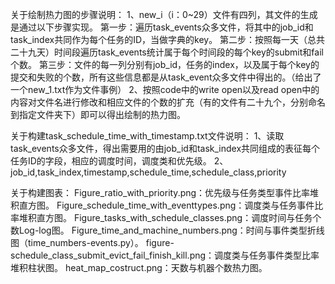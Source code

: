 关于绘制热力图的步骤说明：
1、new_i（i：0~29）文件有四列，其文件的生成是通过以下步骤实现。
第一步：遍历task_events众多文件，将其中的job_id和task_index共同作为每个任务的ID，当做字典的key。
第二步：按照每一天（总共二十九天）时间段遍历task_events统计属于每个时间段的每个key的submit和fail个数。
第三步：文件的每一列分别有job_id，任务的index，以及属于每个key的提交和失败的个数，所有这些信息都是从task_event众多文件中得出的。（给出了一个new_1.txt作为文件事例）
2、按照code中的write open以及read open中的内容对文件名进行修改和相应文件的个数的扩充（有的文件有二十九个，分别命名到指定文件夹下）即可以得出绘制的热力图。

关于构建task_schedule_time_with_timestamp.txt文件说明：
1、读取task_events众多文件，得出需要用的由job_id和task_index共同组成的表征每个任务ID的字段，相应的调度时间，调度类和优先级。
2、job_id,task_index,timestamp,schedule_time,schedule_class,priority

关于构建图表：
Figure_ratio_with_priority.png：优先级与任务类型事件比率堆积直方图。
Figure_schedule_time_with_eventtypes.png：调度类与任务事件比率堆积直方图。
Figure_tasks_with_schedule_classes.png：调度时间与任务个数Log-log图。
Figure_time_and_machine_numbers.png：时间与事件类型折线图（time_numbers-events.py）。
figure-schedule_class_submit_evict_fail_finish_kill.png：调度类与任务事件类型比率堆积柱状图。
heat_map_costruct.png：天数与机器个数热力图。


